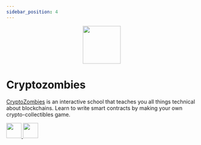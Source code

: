 ```yaml
---
sidebar_position: 4
---
```


<p align="center">
  <img src="https://cryptozombies.io/images/CZ_logo_landscape.png" height='100' />
</p>

# Cryptozombies

[CryptoZombies](https://cryptozombies.io/) is an interactive school that teaches you all things technical about blockchains. Learn to write smart contracts by making your own crypto-collectibles game.

<a href='https://github.com/CryptozombiesHQ/' >
   <img src="https://skillicons.dev/icons?i=github" height='40'> 
</a>
<a href='https://twitter.com/CryptoZombiesHQ' >
   <img src="https://skillicons.dev/icons?i=twitter" height='40'> 
</a>

